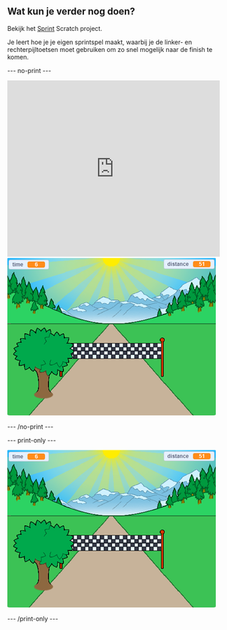 ## Wat kun je verder nog doen?

Bekijk het [Sprint](https://projects.raspberrypi.org/en/projects/sprint) Scratch project.

Je leert hoe je je eigen sprintspel maakt, waarbij je de linker- en rechterpijltoetsen moet gebruiken om zo snel mogelijk naar de finish te komen.

--- no-print ---

<div class="scratch-preview">
  <iframe allowtransparency="true" width="485" height="402" src="https://scratch.mit.edu/projects/embed/298930696/?autostart=false" frameborder="0" scrolling="no"></iframe>
  <img src="images/sprint-final.png">
</div>

--- /no-print ---

--- print-only ---

![voltooid project](images/sprint-final.png)

--- /print-only ---